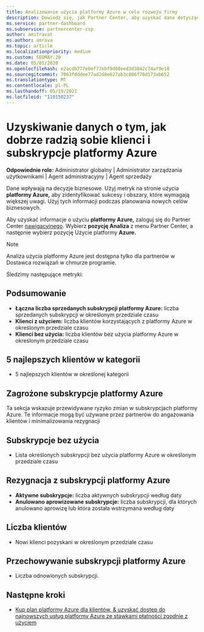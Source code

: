 ```yaml
---
title: Analizowanie użycia platformy Azure w celu rozwoju firmy
description: Dowiedz się, jak Partner Center, aby uzyskać dane dotyczące użycia subskrypcji platformy Azure klientów. Dane obejmują sprzedane, zagrożone i w użyciu subskrypcje.
ms.service: partner-dashboard
ms.subservice: partnercenter-csp
author: amitravat
ms.author: amrava
ms.topic: article
ms.localizationpriority: medium
ms.custom: SEOMAY.20
ms.date: 05/01/2020
ms.openlocfilehash: e2acdb777e0ef77ebf9d08eed3d3842c74af9e18
ms.sourcegitcommit: 7063fdddee77ad2d8e627ab3c806f76d173ab652
ms.translationtype: MT
ms.contentlocale: pl-PL
ms.lasthandoff: 05/19/2021
ms.locfileid: "110150237"
---
```

# <a name="get-data-about-how-well-your-customers-and-azure-subscriptions-are-doing"></a>Uzyskiwanie danych o tym, jak dobrze radzią sobie klienci i subskrypcje platformy Azure



**Odpowiednie role:** Administrator globalny | Administrator zarządzania użytkownikami | Agent administracyjny | Agent sprzedaży

Dane wpływają na decyzje biznesowe. Użyj metryk na stronie użycia **platformy Azure,** aby zidentyfikować sukcesy i obszary, które wymagają większej uwagi. Użyj tych informacji podczas planowania nowych celów biznesowych.

Aby uzyskać informacje o użyciu **platformy Azure,** zaloguj się do Partner Center [nawigacyjnego](https://partner.microsoft.com/dashboard). Wybierz **pozycję Analiza** z menu Partner Center, a następnie wybierz pozycję Użycie platformy **Azure.**

> [!NOTE]
> Analiza użycia platformy Azure jest dostępna tylko dla partnerów w Dostawca rozwiązań w chmurze programie.

Śledzimy następujące metryki:

## <a name="summary"></a>Podsumowanie

- **Łączna liczba sprzedanych subskrypcji platformy Azure:** liczba sprzedanych subskrypcji w określonym przedziale czasu  
- **Klienci z użyciem:** liczba klientów korzystających z platformy Azure w określonym przedziale czasu  
- **Klienci bez użycia:** liczba klientów bez użycia platformy Azure w określonym przedziale czasu  

## <a name="top-5-customers-in-category"></a>5 najlepszych klientów w kategorii

- 5 najlepszych klientów w określonej kategorii  

## <a name="azure-subscriptions-at-risk"></a>Zagrożone subskrypcje platformy Azure

Ta sekcja wskazuje przewidywane ryzyko zmian w subskrypcjach platformy Azure. Te informacje mogą być używane przez partnerów do angażowania klientów i minimalizowania rezygnacji

## <a name="subscriptions-without-usage"></a>Subskrypcje bez użycia

- Lista określonych subskrypcji bez użycia platformy Azure w określonym przedziale czasu  

## <a name="azure-subscription-churn"></a>Rezygnacja z subskrypcji platformy Azure

- **Aktywne subskrypcje:** liczba aktywnych subskrypcji według daty  
- **Anulowano aprowizowane subskrypcje:** liczba subskrypcji, dla których anulowano aprowizę lub która została wstrzymana według daty  

## <a name="customer-count"></a>Liczba klientów

- Nowi klienci pozyskani w określonym przedziale czasu  

## <a name="azure-subscription-retention"></a>Przechowywanie subskrypcji platformy Azure

- Liczba odnowionych subskrypcji.

 ## <a name="next-steps"></a>Następne kroki

- [Kup plan platformy Azure dla klientów, & uzyskać dostęp do najnowszych usług platformy Azure ze stawkami płatności zgodnie z użyciem](purchase-azure-plan.md)
